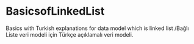 # BasicsofLinkedList
Basics with Turkish explanations for data model which is linked list /Bağlı Liste veri modeli için Türkçe açıklamalı veri modeli.
